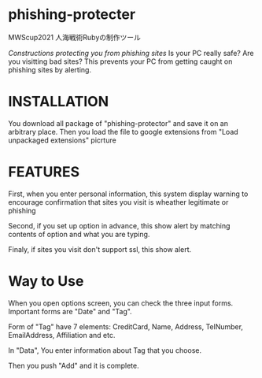 # phishing-protecter
MWScup2021 人海戦術Rubyの制作ツール


*Constructions protecting you from phishing sites*
Is your PC really safe? Are you visitting bad sites?
This prevents your PC from getting caught on phishing sites by alerting.


# INSTALLATION
You download all package of "phishing-protector" and save it on an arbitrary place.
Then you load the file to google extensions from "Load unpackaged extensions"
picrture


# FEATURES
First, when you enter personal information, this system display warning to encourage confirmation that sites you visit is wheather legitimate or phishing

Second, if you set up option in advance, this show alert by matching contents of option and what you are typing.

Finaly, if sites you visit don't support ssl, this show alert.


# Way to Use
When you open options screen, you can check the three input forms. Important forms are "Date" and "Tag".

Form of "Tag" have 7 elements: CreditCard, Name, Address, TelNumber, EmailAddress, Affiliation and etc.

In "Data", You enter information about Tag that you choose.

Then you push "Add" and it is complete.
